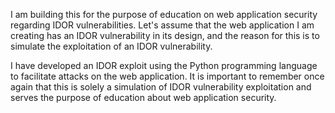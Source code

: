 I am building this for the purpose of education on web application security regarding IDOR vulnerabilities. Let's assume that the web application I am creating has an IDOR vulnerability in its design, and the reason for this is to simulate the exploitation of an IDOR vulnerability.

I have developed an IDOR exploit using the Python programming language to facilitate attacks on the web application. It is important to remember once again that this is solely a simulation of IDOR vulnerability exploitation and serves the purpose of education about web application security.
